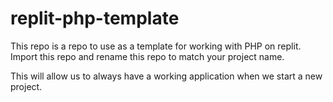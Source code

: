 # replit-php-template

This repo is a repo to use as a template for working with PHP on replit. Import this repo and rename this repo to match your project name.

This will allow us to always have a working application when we start a new project.
